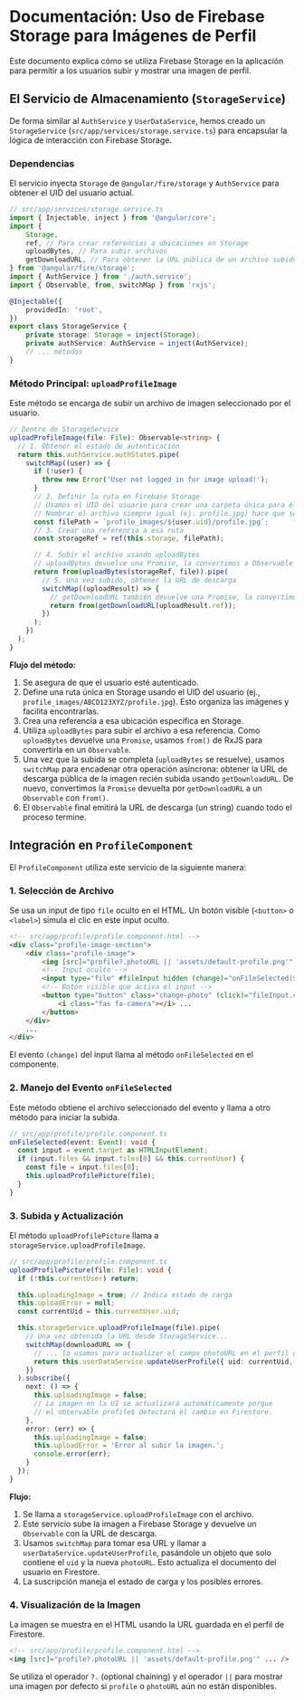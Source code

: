 # Documentación: Uso de Firebase Storage para Imágenes de Perfil

Este documento explica cómo se utiliza Firebase Storage en la aplicación para permitir a los usuarios subir y mostrar una imagen de perfil.

## El Servicio de Almacenamiento (`StorageService`)

De forma similar al `AuthService` y `UserDataService`, hemos creado un `StorageService` (`src/app/services/storage.service.ts`) para encapsular la lógica de interacción con Firebase Storage.

### Dependencias

El servicio inyecta `Storage` de `@angular/fire/storage` y `AuthService` para obtener el UID del usuario actual.

```typescript
// src/app/services/storage.service.ts
import { Injectable, inject } from '@angular/core';
import {
    Storage,
    ref, // Para crear referencias a ubicaciones en Storage
    uploadBytes, // Para subir archivos
    getDownloadURL, // Para obtener la URL pública de un archivo subido
} from '@angular/fire/storage';
import { AuthService } from './auth.service';
import { Observable, from, switchMap } from 'rxjs';

@Injectable({
    providedIn: 'root',
})
export class StorageService {
    private storage: Storage = inject(Storage);
    private authService: AuthService = inject(AuthService);
    // ... métodos
}
```

### Método Principal: `uploadProfileImage`

Este método se encarga de subir un archivo de imagen seleccionado por el usuario.

```typescript
// Dentro de StorageService
uploadProfileImage(file: File): Observable<string> {
  // 1. Obtener el estado de autenticación
  return this.authService.authState$.pipe(
    switchMap((user) => {
      if (!user) {
        throw new Error('User not logged in for image upload!');
      }
      // 2. Definir la ruta en Firebase Storage
      // Usamos el UID del usuario para crear una carpeta única para él.
      // Nombrar el archivo siempre igual (ej: profile.jpg) hace que se sobrescriba al subir uno nuevo.
      const filePath = `profile_images/${user.uid}/profile.jpg`;
      // 3. Crear una referencia a esa ruta
      const storageRef = ref(this.storage, filePath);

      // 4. Subir el archivo usando uploadBytes
      // uploadBytes devuelve una Promise, la convertimos a Observable con from()
      return from(uploadBytes(storageRef, file)).pipe(
        // 5. Una vez subido, obtener la URL de descarga
        switchMap((uploadResult) => {
          // getDownloadURL también devuelve una Promise, la convertimos
          return from(getDownloadURL(uploadResult.ref));
        })
      );
    })
  );
}
```

**Flujo del método:**

1.  Se asegura de que el usuario esté autenticado.
2.  Define una ruta única en Storage usando el UID del usuario (ej., `profile_images/ABCD123XYZ/profile.jpg`). Esto organiza las imágenes y facilita encontrarlas.
3.  Crea una referencia a esa ubicación específica en Storage.
4.  Utiliza `uploadBytes` para subir el archivo a esa referencia. Como `uploadBytes` devuelve una `Promise`, usamos `from()` de RxJS para convertirla en un `Observable`.
5.  Una vez que la subida se completa (`uploadBytes` se resuelve), usamos `switchMap` para encadenar otra operación asíncrona: obtener la URL de descarga pública de la imagen recién subida usando `getDownloadURL`. De nuevo, convertimos la `Promise` devuelta por `getDownloadURL` a un `Observable` con `from()`.
6.  El `Observable` final emitirá la URL de descarga (un string) cuando todo el proceso termine.

## Integración en `ProfileComponent`

El `ProfileComponent` utiliza este servicio de la siguiente manera:

### 1. Selección de Archivo

Se usa un input de tipo `file` oculto en el HTML. Un botón visible (`<button>` o `<label>`) simula el clic en este input oculto.

```html
<!-- src/app/profile/profile.component.html -->
<div class="profile-image-section">
    <div class="profile-image">
        <img [src]="profile?.photoURL || 'assets/default-profile.png'" ... />
        <!-- Input oculto -->
        <input type="file" #fileInput hidden (change)="onFileSelected($event)" accept="image/png, image/jpeg" />
        <!-- Botón visible que activa el input -->
        <button type="button" class="change-photo" (click)="fileInput.click()" ...>
            <i class="fas fa-camera"></i> ...
        </button>
    </div>
    ...
</div>
```

El evento `(change)` del input llama al método `onFileSelected` en el componente.

### 2. Manejo del Evento `onFileSelected`

Este método obtiene el archivo seleccionado del evento y llama a otro método para iniciar la subida.

```typescript
// src/app/profile/profile.component.ts
onFileSelected(event: Event): void {
  const input = event.target as HTMLInputElement;
  if (input.files && input.files[0] && this.currentUser) {
    const file = input.files[0];
    this.uploadProfilePicture(file);
  }
}
```

### 3. Subida y Actualización

El método `uploadProfilePicture` llama a `storageService.uploadProfileImage`.

```typescript
// src/app/profile/profile.component.ts
uploadProfilePicture(file: File): void {
  if (!this.currentUser) return;

  this.uploadingImage = true; // Indica estado de carga
  this.uploadError = null;
  const currentUid = this.currentUser.uid;

  this.storageService.uploadProfileImage(file).pipe(
    // Una vez obtenida la URL desde StorageService...
    switchMap(downloadURL => {
      // ... la usamos para actualizar el campo photoURL en el perfil de Firestore
      return this.userDataService.updateUserProfile({ uid: currentUid, photoURL: downloadURL });
    })
  ).subscribe({
    next: () => {
      this.uploadingImage = false;
      // La imagen en la UI se actualizará automáticamente porque
      // el observable profile$ detectará el cambio en Firestore.
    },
    error: (err) => {
      this.uploadingImage = false;
      this.uploadError = 'Error al subir la imagen.';
      console.error(err);
    }
  });
}
```

**Flujo:**

1.  Se llama a `storageService.uploadProfileImage` con el archivo.
2.  Este servicio sube la imagen a Firebase Storage y devuelve un `Observable` con la URL de descarga.
3.  Usamos `switchMap` para tomar esa URL y llamar a `userDataService.updateUserProfile`, pasándole un objeto que solo contiene el `uid` y la nueva `photoURL`. Esto actualiza el documento del usuario en Firestore.
4.  La suscripción maneja el estado de carga y los posibles errores.

### 4. Visualización de la Imagen

La imagen se muestra en el HTML usando la URL guardada en el perfil de Firestore.

```html
<!-- src/app/profile/profile.component.html -->
<img [src]="profile?.photoURL || 'assets/default-profile.png'" ... />
```

Se utiliza el operador `?.` (optional chaining) y el operador `||` para mostrar una imagen por defecto si `profile` o `photoURL` aún no están disponibles.
